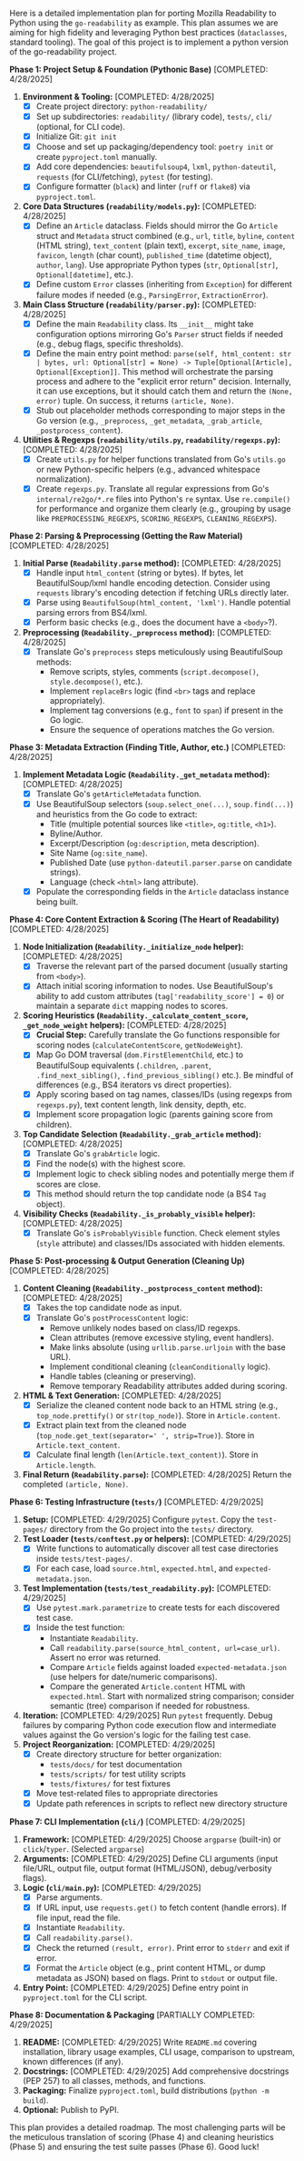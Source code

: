 Here is a detailed implementation plan for porting Mozilla Readability to Python using the `go-readability` as example. This plan assumes we are aiming for high fidelity and leveraging Python best practices (`dataclasses`, standard tooling).
The goal of this project is to implement a python version of the go-readability project.


**Phase 1: Project Setup & Foundation (Pythonic Base)** [COMPLETED: 4/28/2025]

1.  **Environment & Tooling:** [COMPLETED: 4/28/2025]
    * [X] Create project directory: `python-readability/`
    * [X] Set up subdirectories: `readability/` (library code), `tests/`, `cli/` (optional, for CLI code).
    * [X] Initialize Git: `git init`
    * [X] Choose and set up packaging/dependency tool: `poetry init` or create `pyproject.toml` manually.
    * [X] Add core dependencies: `beautifulsoup4`, `lxml`, `python-dateutil`, `requests` (for CLI/fetching), `pytest` (for testing).
    * [X] Configure formatter (`black`) and linter (`ruff` or `flake8`) via `pyproject.toml`.
2.  **Core Data Structures (`readability/models.py`):** [COMPLETED: 4/28/2025]
    * [X] Define an `Article` dataclass. Fields should mirror the Go `Article` struct and `Metadata` struct combined (e.g., `url`, `title`, `byline`, `content` (HTML string), `text_content` (plain text), `excerpt`, `site_name`, `image`, `favicon`, `length` (char count), `published_time` (datetime object), `author`, `lang`). Use appropriate Python types (`str`, `Optional[str]`, `Optional[datetime]`, etc.).
    * [X] Define custom `Error` classes (inheriting from `Exception`) for different failure modes if needed (e.g., `ParsingError`, `ExtractionError`).
3.  **Main Class Structure (`readability/parser.py`):** [COMPLETED: 4/28/2025]
    * [X] Define the main `Readability` class. Its `__init__` might take configuration options mirroring Go's `Parser` struct fields if needed (e.g., debug flags, specific thresholds).
    * [X] Define the main entry point method: `parse(self, html_content: str | bytes, url: Optional[str] = None) -> Tuple[Optional[Article], Optional[Exception]]`. This method will orchestrate the parsing process and adhere to the "explicit error return" decision. Internally, it can use exceptions, but it should catch them and return the `(None, error)` tuple. On success, it returns `(article, None)`.
    * [X] Stub out placeholder methods corresponding to major steps in the Go version (e.g., `_preprocess`, `_get_metadata`, `_grab_article`, `_postprocess_content`).
4.  **Utilities & Regexps (`readability/utils.py`, `readability/regexps.py`):** [COMPLETED: 4/28/2025]
    * [X] Create `utils.py` for helper functions translated from Go's `utils.go` or new Python-specific helpers (e.g., advanced whitespace normalization).
    * [X] Create `regexps.py`. Translate all regular expressions from Go's `internal/re2go/*.re` files into Python's `re` syntax. Use `re.compile()` for performance and organize them clearly (e.g., grouping by usage like `PREPROCESSING_REGEXPS`, `SCORING_REGEXPS`, `CLEANING_REGEXPS`).

**Phase 2: Parsing & Preprocessing (Getting the Raw Material)** [COMPLETED: 4/28/2025]

1.  **Initial Parse (`Readability.parse` method):** [COMPLETED: 4/28/2025]
    * [X] Handle input `html_content` (string or bytes). If bytes, let BeautifulSoup/lxml handle encoding detection. Consider using `requests` library's encoding detection if fetching URLs directly later.
    * [X] Parse using `BeautifulSoup(html_content, 'lxml')`. Handle potential parsing errors from BS4/lxml.
    * [X] Perform basic checks (e.g., does the document have a `<body>`?).
2.  **Preprocessing (`Readability._preprocess` method):** [COMPLETED: 4/28/2025]
    * [X] Translate Go's `preprocess` steps meticulously using BeautifulSoup methods:
        * Remove scripts, styles, comments (`script.decompose()`, `style.decompose()`, etc.).
        * Implement `replaceBrs` logic (find `<br>` tags and replace appropriately).
        * Implement tag conversions (e.g., `font` to `span`) if present in the Go logic.
        * Ensure the sequence of operations matches the Go version.

**Phase 3: Metadata Extraction (Finding Title, Author, etc.)** [COMPLETED: 4/28/2025]

1.  **Implement Metadata Logic (`Readability._get_metadata` method):** [COMPLETED: 4/28/2025]
    * [X] Translate Go's `getArticleMetadata` function.
    * [X] Use BeautifulSoup selectors (`soup.select_one(...)`, `soup.find(...)`) and heuristics from the Go code to extract:
        * Title (multiple potential sources like `<title>`, `og:title`, `<h1>`).
        * Byline/Author.
        * Excerpt/Description (`og:description`, meta description).
        * Site Name (`og:site_name`).
        * Published Date (use `python-dateutil.parser.parse` on candidate strings).
        * Language (check `<html>` lang attribute).
    * [X] Populate the corresponding fields in the `Article` dataclass instance being built.

**Phase 4: Core Content Extraction & Scoring (The Heart of Readability)** [COMPLETED: 4/28/2025]

1.  **Node Initialization (`Readability._initialize_node` helper):** [COMPLETED: 4/28/2025]
    * [X] Traverse the relevant part of the parsed document (usually starting from `<body>`).
    * [X] Attach initial scoring information to nodes. Use BeautifulSoup's ability to add custom attributes (`tag['readability_score'] = 0`) or maintain a separate `dict` mapping nodes to scores.
2.  **Scoring Heuristics (`Readability._calculate_content_score`, `_get_node_weight` helpers):** [COMPLETED: 4/28/2025]
    * [X] **Crucial Step:** Carefully translate the Go functions responsible for scoring nodes (`calculateContentScore`, `getNodeWeight`).
    * [X] Map Go DOM traversal (`dom.FirstElementChild`, etc.) to BeautifulSoup equivalents (`.children`, `.parent`, `.find_next_sibling()`, `.find_previous_sibling()` etc.). Be mindful of differences (e.g., BS4 iterators vs direct properties).
    * [X] Apply scoring based on tag names, classes/IDs (using regexps from `regexps.py`), text content length, link density, depth, etc.
    * [X] Implement score propagation logic (parents gaining score from children).
3.  **Top Candidate Selection (`Readability._grab_article` method):** [COMPLETED: 4/28/2025]
    * [X] Translate Go's `grabArticle` logic.
    * [X] Find the node(s) with the highest score.
    * [X] Implement logic to check sibling nodes and potentially merge them if scores are close.
    * [X] This method should return the top candidate node (a BS4 `Tag` object).
4.  **Visibility Checks (`Readability._is_probably_visible` helper):** [COMPLETED: 4/28/2025]
    * [X] Translate Go's `isProbablyVisible` function. Check element styles (`style` attribute) and classes/IDs associated with hidden elements.

**Phase 5: Post-processing & Output Generation (Cleaning Up)** [COMPLETED: 4/28/2025]

1.  **Content Cleaning (`Readability._postprocess_content` method):** [COMPLETED: 4/28/2025]
    * [X] Takes the top candidate node as input.
    * [X] Translate Go's `postProcessContent` logic:
        * Remove unlikely nodes based on class/ID regexps.
        * Clean attributes (remove excessive styling, event handlers).
        * Make links absolute (using `urllib.parse.urljoin` with the base URL).
        * Implement conditional cleaning (`cleanConditionally` logic).
        * Handle tables (cleaning or preserving).
        * Remove temporary Readability attributes added during scoring.
2.  **HTML & Text Generation:** [COMPLETED: 4/28/2025]
    * [X] Serialize the cleaned content node back to an HTML string (e.g., `top_node.prettify()` or `str(top_node)`). Store in `Article.content`.
    * [X] Extract plain text from the cleaned node (`top_node.get_text(separator=' ', strip=True)`). Store in `Article.text_content`.
    * [X] Calculate final length (`len(Article.text_content)`). Store in `Article.length`.
3.  **Final Return (`Readability.parse`):** [COMPLETED: 4/28/2025] Return the completed `(article, None)`.

**Phase 6: Testing Infrastructure (`tests/`)** [COMPLETED: 4/29/2025]

1.  **Setup:** [COMPLETED: 4/29/2025] Configure `pytest`. Copy the `test-pages/` directory from the Go project into the `tests/` directory.
2.  **Test Loader (`tests/conftest.py` or helpers):** [COMPLETED: 4/29/2025]
    * [X] Write functions to automatically discover all test case directories inside `tests/test-pages/`.
    * [X] For each case, load `source.html`, `expected.html`, and `expected-metadata.json`.
3.  **Test Implementation (`tests/test_readability.py`):** [COMPLETED: 4/29/2025]
    * [X] Use `pytest.mark.parametrize` to create tests for each discovered test case.
    * [X] Inside the test function:
        * Instantiate `Readability`.
        * Call `readability.parse(source_html_content, url=case_url)`. Assert no error was returned.
        * Compare `Article` fields against loaded `expected-metadata.json` (use helpers for date/numeric comparisons).
        * Compare the generated `Article.content` HTML with `expected.html`. Start with normalized string comparison; consider semantic (tree) comparison if needed for robustness.
4.  **Iteration:** [COMPLETED: 4/29/2025] Run `pytest` frequently. Debug failures by comparing Python code execution flow and intermediate values against the Go version's logic for the failing test case.
5.  **Project Reorganization:** [COMPLETED: 4/29/2025]
    * [X] Create directory structure for better organization:
        * `tests/docs/` for test documentation
        * `tests/scripts/` for test utility scripts
        * `tests/fixtures/` for test fixtures
    * [X] Move test-related files to appropriate directories
    * [X] Update path references in scripts to reflect new directory structure

**Phase 7: CLI Implementation (`cli/`)** [COMPLETED: 4/29/2025]

1.  **Framework:** [COMPLETED: 4/29/2025] Choose `argparse` (built-in) or `click`/`typer`. (Selected `argparse`)
2.  **Arguments:** [COMPLETED: 4/29/2025] Define CLI arguments (input file/URL, output file, output format (HTML/JSON), debug/verbosity flags).
3.  **Logic (`cli/main.py`):** [COMPLETED: 4/29/2025]
    * [X] Parse arguments.
    * [X] If URL input, use `requests.get()` to fetch content (handle errors). If file input, read the file.
    * [X] Instantiate `Readability`.
    * [X] Call `readability.parse()`.
    * [X] Check the returned `(result, error)`. Print error to `stderr` and exit if error.
    * [X] Format the `Article` object (e.g., print content HTML, or dump metadata as JSON) based on flags. Print to `stdout` or output file.
4.  **Entry Point:** [COMPLETED: 4/29/2025] Define entry point in `pyproject.toml` for the CLI script.

**Phase 8: Documentation & Packaging** [PARTIALLY COMPLETED: 4/29/2025]

1.  **README:** [COMPLETED: 4/29/2025] Write `README.md` covering installation, library usage examples, CLI usage, comparison to upstream, known differences (if any).
2.  **Docstrings:** [COMPLETED: 4/29/2025] Add comprehensive docstrings (PEP 257) to all classes, methods, and functions.
3.  **Packaging:** Finalize `pyproject.toml`, build distributions (`python -m build`).
4.  **Optional:** Publish to PyPI.

This plan provides a detailed roadmap. The most challenging parts will be the meticulous translation of scoring (Phase 4) and cleaning heuristics (Phase 5) and ensuring the test suite passes (Phase 6). Good luck!
